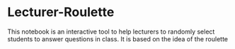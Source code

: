 # Lecturer-Roulette
This notebook is an interactive tool to help lecturers to randomly select students to answer questions in class. It is based on the idea of the  roulette
